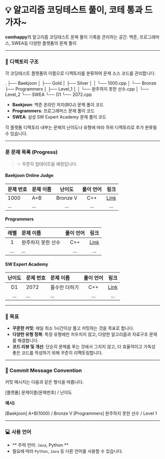 # 💡 알고리즘 코딩테스트 풀이, 코테 통과 드가자~

**comhappy**의 알고리즘 코딩테스트 문제 풀이 기록을 관리하는 공간. 백준, 프로그래머스, SWEA등 다양한 플랫폼의 문제 풀이

---

### 📂 디렉토리 구조

각 코딩테스트 플랫폼의 이름으로 디렉토리를 분류하여 문제 소스 코드를 관리합니다.

.
├── Baekjoon
│   ├── Gold
│   ├── Silver
│   │   └── 1000.cpp
│   └── Bronze
├── Programmers
│   ├── Level_1
│   │   └── 완주하지 못한 선수.cpp
│   └── Level_2
└── SWEA
└── D1
└── 2072.cpp


- **Baekjoon**: 백준 온라인 저지(BOJ) 문제 풀이 코드
- **Programmers**: 프로그래머스 문제 풀이 코드
- **SWEA**: 삼성 SW Expert Academy 문제 풀이 코드

각 플랫폼 디렉토리 내부는 문제의 난이도나 유형에 따라 하위 디렉토리로 추가 분류될 수 있습니다.

---

### 푼 문제 목록 (Progress)

> ✨ 꾸준히 업데이트될 예정입니다.

####  Baekjoon Online Judge

| 문제 번호 | 문제 이름 | 난이도 | 풀이 언어 | 링크 |
| :--- | :--- | :---: | :---: | :---: |
| 1000 | A+B | Bronze V | C++ | [Link](https://www.acmicpc.net/problem/1000) |
| ... | ... | ... | ... | ... |

#### Programmers

| 레벨 | 문제 이름 | 풀이 언어 | 링크 |
| :---: | :--- | :---: | :---: |
| 1 | 완주하지 못한 선수 | C++ | [Link](https://school.programmers.co.kr/learn/courses/30/lessons/42576) |
| ... | ... | ... | ... |

#### SW Expert Academy

| 난이도 | 문제 번호 | 문제 이름 | 풀이 언어 | 링크 |
| :---: | :--- | :--- | :---: | :---: |
| D1 | 2072 | 홀수만 더하기 | C++ | [Link](https://swexpertacademy.com/main/code/problem/problemDetail.do?contestProbId=AV5QSEhaA5sDFAUq) |
| ... | ... | ... | ... | ... |

---

### 🎯 목표

- **꾸준한 커밋**: 매일 최소 1시간이상 풀고 커밋하는 것을 목표로 합니다.
- **다양한 유형 정복**: 특정 유형에만 치우치지 않고, 다양한 알고리즘과 자료구조 문제를 해결합니다.
- **코드 리뷰 및 개선**: 단순히 문제를 푸는 것에서 그치지 않고, 더 효율적이고 가독성 좋은 코드를 작성하기 위해 꾸준히 리팩토링합니다.

---

### 💬 Commit Message Convention

커밋 메시지는 다음과 같은 형식을 따릅니다.

[플랫폼] 문제이름(문제번호) / 난이도


**예시)**

[Baekjoon] A+B(1000) / Bronze V
[Programmers] 완주하지 못한 선수 / Level 1


---

### 💻 사용 언어

- ** 주력 언어: `Java`, Python **
- 필요에 따라 `Python`, `Java` 등 다른 언어를 사용할 수 있습니다.
